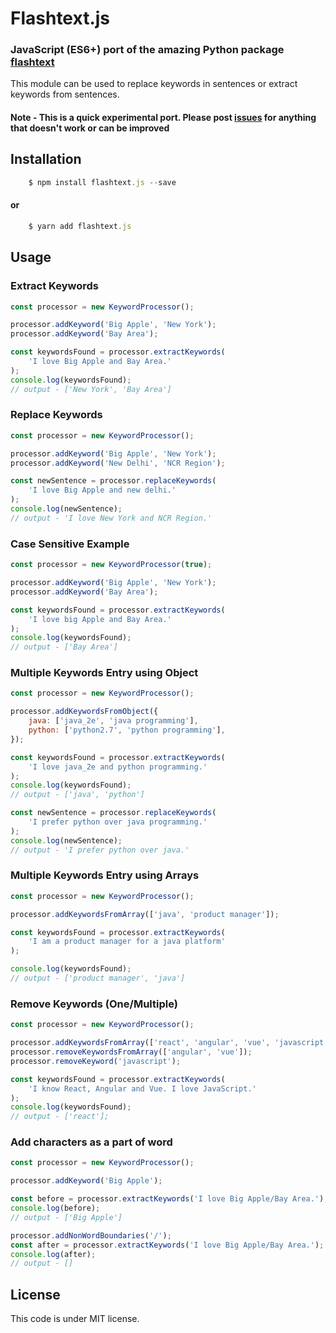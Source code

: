 # Flashtext.js

### JavaScript (ES6+) port of the amazing Python package [flashtext](https://github.com/vi3k6i5/flashtext)

This module can be used to replace keywords in sentences or extract keywords from sentences.

#### Note - This is a quick experimental port. Please post [issues](https://github.com/vi3k6i5/flashtext/issues) for anything that doesn't work or can be improved

## Installation

```javascript
	$ npm install flashtext.js --save
```

#### or


```javascript
	$ yarn add flashtext.js
```

## Usage

### Extract Keywords

```javascript
const processor = new KeywordProcessor();

processor.addKeyword('Big Apple', 'New York');
processor.addKeyword('Bay Area');

const keywordsFound = processor.extractKeywords(
	'I love Big Apple and Bay Area.'
);
console.log(keywordsFound);
// output - ['New York', 'Bay Area']
```

### Replace Keywords

```javascript
const processor = new KeywordProcessor();

processor.addKeyword('Big Apple', 'New York');
processor.addKeyword('New Delhi', 'NCR Region');

const newSentence = processor.replaceKeywords(
	'I love Big Apple and new delhi.'
);
console.log(newSentence);
// output - 'I love New York and NCR Region.'
```

### Case Sensitive Example

```javascript
const processor = new KeywordProcessor(true);

processor.addKeyword('Big Apple', 'New York');
processor.addKeyword('Bay Area');

const keywordsFound = processor.extractKeywords(
	'I love big Apple and Bay Area.'
);
console.log(keywordsFound);
// output - ['Bay Area']
```

### Multiple Keywords Entry using Object

```javascript
const processor = new KeywordProcessor();

processor.addKeywordsFromObject({
	java: ['java_2e', 'java programming'],
	python: ['python2.7', 'python programming'],
});

const keywordsFound = processor.extractKeywords(
	'I love java_2e and python programming.'
);
console.log(keywordsFound);
// output - ['java', 'python']

const newSentence = processor.replaceKeywords(
	'I prefer python over java programming.'
);
console.log(newSentence);
// output - 'I prefer python over java.'
```

### Multiple Keywords Entry using Arrays

```javascript
const processor = new KeywordProcessor();

processor.addKeywordsFromArray(['java', 'product manager']);

const keywordsFound = processor.extractKeywords(
	'I am a product manager for a java platform'
);

console.log(keywordsFound);
// output - ['product manager', 'java']
```

### Remove Keywords (One/Multiple)

```javascript
const processor = new KeywordProcessor();

processor.addKeywordsFromArray(['react', 'angular', 'vue', 'javascript']);
processor.removeKeywordsFromArray(['angular', 'vue']);
processor.removeKeyword('javascript');

const keywordsFound = processor.extractKeywords(
	'I know React, Angular and Vue. I love JavaScript.'
);
console.log(keywordsFound);
// output - ['react'];
```

### Add characters as a part of word

```javascript
const processor = new KeywordProcessor();

processor.addKeyword('Big Apple');

const before = processor.extractKeywords('I love Big Apple/Bay Area.');
console.log(before);
// output - ['Big Apple']

processor.addNonWordBoundaries('/');
const after = processor.extractKeywords('I love Big Apple/Bay Area.');
console.log(after);
// output - []
```

## License

This code is under MIT license.
